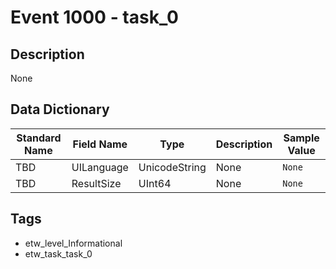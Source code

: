 # Event 1000 - task_0

## Description
None

## Data Dictionary
|Standard Name|Field Name|Type|Description|Sample Value|
|---|---|---|---|---|
|TBD|UILanguage|UnicodeString|None|`None`|
|TBD|ResultSize|UInt64|None|`None`|

## Tags
* etw_level_Informational
* etw_task_task_0